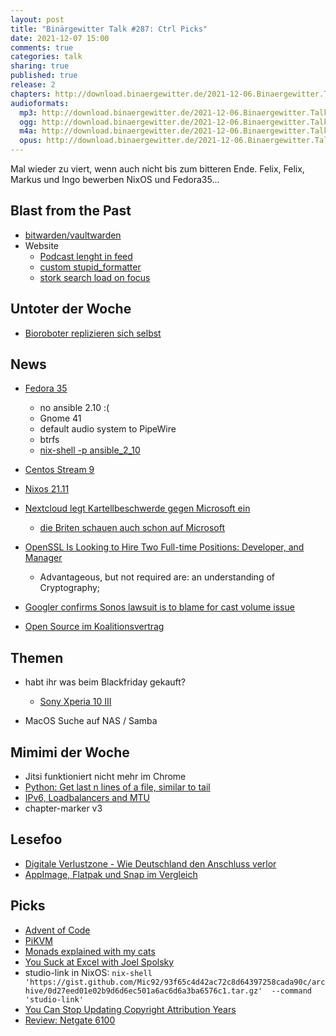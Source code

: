 ```yaml
---
layout: post
title: "Binärgewitter Talk #287: Ctrl Picks"
date: 2021-12-07 15:00
comments: true
categories: talk
sharing: true
published: true
release: 2
chapters: http://download.binaergewitter.de/2021-12-06.Binaergewitter.Talk.287.chapters.txt
audioformats:
  mp3: http://download.binaergewitter.de/2021-12-06.Binaergewitter.Talk.287.mp3
  ogg: http://download.binaergewitter.de/2021-12-06.Binaergewitter.Talk.287.ogg
  m4a: http://download.binaergewitter.de/2021-12-06.Binaergewitter.Talk.287.m4a
  opus: http://download.binaergewitter.de/2021-12-06.Binaergewitter.Talk.287.opus
---
```

Mal wieder zu viert, wenn auch nicht bis zum bitteren Ende.
Felix, Felix, Markus und Ingo bewerben NixOS und Fedora35...

## Blast from the Past

- [bitwarden/vaultwarden]( https://blog.binaergewitter.de/2021/11/11/binaergewitter-talk-number-286-jetzt-die-zeit-von-portugal/#isso-1996 )
- Website
  * [Podcast lenght in feed]( https://github.com/Binaergewitter/serious-bg/pull/357 )
  * [custom stupid_formatter]( https://github.com/Binaergewitter/serious-bg/pull/358 )
  * [stork search load on focus]( https://github.com/Binaergewitter/serious-bg/pull/360 )


## Untoter der Woche
- [Bioroboter replizieren sich selbst](https://www.heise.de/news/Xenobots-Von-KI-entworfene-winzige-Bioroboter-koennen-sich-nun-vervielfaeltigen-6279786.html)


## News
- [Fedora 35]( https://fedoramagazine.org/announcing-fedora-35/ )
  * no ansible 2.10 :(
  * Gnome 41
  * default audio system to PipeWire
  * btrfs
  * [nix-shell -p ansible_2_10]( https://search.nixos.org/packages?channel=21.11&from=0&size=50&sort=relevance&type=packages&query=ansible )
- [Centos Stream 9](https://blog.centos.org/2021/12/introducing-centos-stream-9/ )
- [Nixos 21.11]( https://nixos.org/blog/announcements.html )
- [Nextcloud legt Kartellbeschwerde gegen Microsoft ein]( https://www.golem.de/news/office365-und-teams-nextcloud-legt-kartellbeschwerde-gegen-microsoft-ein-2111-161397.html )

    - [die Briten schauen auch schon auf Microsoft]( https://www.telegraph.co.uk/technology/2021/12/04/microsoft-faces-scrutiny-rivals-complain/ )

- [OpenSSL Is Looking to Hire Two Full-time Positions: Developer, and Manager]( https://www.openssl.org/blog/blog/2021/11/24/hiring-manager-and-developer/ )
  * Advantageous, but not required are: an understanding of Cryptography;
- [Googler confirms Sonos lawsuit is to blame for cast volume issue]( https://www.androidpolice.com/google-had-to-remove-cast-volume-controls-in-android-12-for-legal-reasons/ )
- [Open Source im Koalitionsvertrag]( https://www.golem.de/news/koalitionsvertrag-ampelkoalition-will-open-source-in-verwaltung-bevorzugen-2111-161355.html )

## Themen
- habt ihr was beim Blackfriday gekauft?

    * [Sony Xperia 10 III]( https://amzn.to/3IDnHc6 )

- MacOS Suche auf NAS / Samba


## Mimimi der Woche
- Jitsi funktioniert nicht mehr im Chrome 
- [Python: Get last n lines of a file, similar to tail]( https://stackoverflow.com/questions/136168/get-last-n-lines-of-a-file-similar-to-tail?page=1&tab=votes#tab-top )
- [IPv6, Loadbalancers and MTU]( https://www.openfactory.net/networking/ipv6-loadbalancers-and-mtu/ )
- chapter-marker v3


## Lesefoo
- [Digitale Verlustzone - Wie Deutschland den Anschluss verlor]( https://www.youtube.com/watch?v=g3ymPtG-DKI )
- [AppImage, Flatpak und Snap im Vergleich]( https://cstan.io/?p=13062 )

## Picks
- [Advent of Code]( https://adventofcode.com/ )
- [PiKVM]( https://pikvm.org/ )
- [Monads explained with my cats]( https://twitter.com/TartanLlama/status/1460608706048106501 )
- [You Suck at Excel with Joel Spolsky]( https://www.youtube.com/watch?v=0nbkaYsR94c )
- studio-link in NixOS: ```nix-shell 'https://gist.github.com/Mic92/93f65c4d42ac72c8d64397258cada90c/archive/0d27eed01e02b9d6d6ec501a6ac6d6a3ba6576c1.tar.gz'  --command 'studio-link' ```
- [You Can Stop Updating Copyright Attribution Years]( https://hynek.me/til/copyright-years/ )
- [Review: Netgate 6100]( https://ipng.ch/s/articles/2021/11/26/netgate-6100.html )

